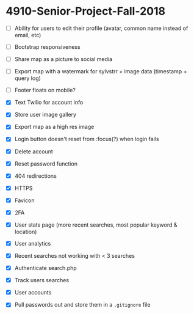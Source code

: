 
# 4910-Senior-Project-Fall-2018

- [ ] Ability for users to edit their profile (avatar, common name instead of email, etc)

- [ ] Bootstrap responsiveness

- [ ] Share map as a picture to social media

- [ ] Export map with a watermark for sylvstrr + image data (timestamp + query log)

- [ ] Footer floats on mobile?

- [x] Text Twilio for account info

- [x] Store user image gallery

- [x] Export map as a high res image

- [x] Login button doesn't reset from :focus(?) when login fails

- [x] Delete account

- [x] Reset password function

- [x] 404 redirections

- [x] HTTPS

- [x] Favicon

- [x] 2FA

- [x] User stats page (more recent searches, most popular keyword & location)

- [x] User analytics

- [x] Recent searches not working with < 3 searches

- [x] Authenticate search.php

- [x] Track users searches

- [x] User accounts

- [x] Pull passwords out and store them in a `.gitignore` file
